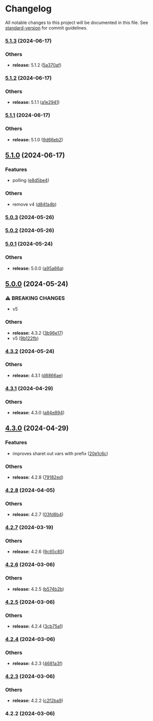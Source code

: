 # Changelog

All notable changes to this project will be documented in this file. See [standard-version](https://github.com/conventional-changelog/standard-version) for commit guidelines.

### [5.1.3](https://github.com/alelltech/azdo-http-axios/compare/v5.1.2...v5.1.3) (2024-06-17)


### Others

* **release:** 5.1.2 ([5a370af](https://github.com/alelltech/azdo-http-axios/commit/5a370af876b41aea4bf8ff803c02da53e832a52a))

### [5.1.2](https://github.com/alelltech/azdo-http-axios/compare/v5.1.1...v5.1.2) (2024-06-17)


### Others

* **release:** 5.1.1 ([a1e2941](https://github.com/alelltech/azdo-http-axios/commit/a1e294135df1c75ca7971b0610c0b74535d5cb1b))

### [5.1.1](https://github.com/alelltech/azdo-http-axios/compare/v5.1.0...v5.1.1) (2024-06-17)


### Others

* **release:** 5.1.0 ([9d66eb2](https://github.com/alelltech/azdo-http-axios/commit/9d66eb226fe4f19bc138d8d3b2d91dbd2d477364))

## [5.1.0](https://github.com/alelltech/azdo-http-axios/compare/v5.0.3...v5.1.0) (2024-06-17)


### Features

* polling ([e8d5be4](https://github.com/alelltech/azdo-http-axios/commit/e8d5be43dc26c735fdab9724ff5f8b8b5993964e))


### Others

* remove v4 ([d84fa4b](https://github.com/alelltech/azdo-http-axios/commit/d84fa4b7481404219ae468d2af13a42c28d3a886))

### [5.0.3](https://github.com/alelltech/azdo-http-axios/compare/v5.0.2...v5.0.3) (2024-05-26)

### [5.0.2](https://github.com/alelltech/azdo-http-axios/compare/v5.0.1...v5.0.2) (2024-05-26)

### [5.0.1](https://github.com/alelltech/azdo-http-axios/compare/v5.0.0...v5.0.1) (2024-05-24)


### Others

* **release:** 5.0.0 ([a95a66a](https://github.com/alelltech/azdo-http-axios/commit/a95a66a2d447484c16f9cf1ad3eff5c93dfa1256))

## [5.0.0](https://github.com/alelltech/azdo-http-axios/compare/v4.3.2...v5.0.0) (2024-05-24)


### ⚠ BREAKING CHANGES

* v5

### Others

* **release:** 4.3.2 ([3b96e17](https://github.com/alelltech/azdo-http-axios/commit/3b96e1730753fc414460697fcbff189206b94392))
* v5 ([9b122fb](https://github.com/alelltech/azdo-http-axios/commit/9b122fb76b1a5128d01faa69d965f0fb6d8fcd22))

### [4.3.2](https://github.com/alelltech/azdo-http-axios/compare/v4.3.1...v4.3.2) (2024-05-24)


### Others

* **release:** 4.3.1 ([d8866ae](https://github.com/alelltech/azdo-http-axios/commit/d8866ae1c3c2cceec4f0c351295a47ca41fef8ad))

### [4.3.1](https://github.com/alelltech/azdo-http-axios/compare/v4.3.0...v4.3.1) (2024-04-29)


### Others

* **release:** 4.3.0 ([a84e894](https://github.com/alelltech/azdo-http-axios/commit/a84e894bc0b9f48a43cc14fd1d3795c8d92c7445))

## [4.3.0](https://github.com/alelltech/azdo-http-axios/compare/v4.2.8...v4.3.0) (2024-04-29)


### Features

* improves sharet out vars with prefix ([20e1c6c](https://github.com/alelltech/azdo-http-axios/commit/20e1c6c8505cb4e879177dfa649845a829d1fd30))


### Others

* **release:** 4.2.8 ([79182ed](https://github.com/alelltech/azdo-http-axios/commit/79182ed68674c38e41813d287d91550ee271838c))

### [4.2.8](https://github.com/alelltech/azdo-http-axios/compare/v4.2.7...v4.2.8) (2024-04-05)


### Others

* **release:** 4.2.7 ([03fd8b4](https://github.com/alelltech/azdo-http-axios/commit/03fd8b45a7a70d27abda14a9e539c34e44a182b2))

### [4.2.7](https://github.com/alelltech/azdo-http-axios/compare/v4.2.6...v4.2.7) (2024-03-19)


### Others

* **release:** 4.2.6 ([9c65c85](https://github.com/alelltech/azdo-http-axios/commit/9c65c85af2c8ba1f6d8da2e87cb1f3d826a6ca3f))

### [4.2.6](https://github.com/alelltech/azdo-http-axios/compare/v4.2.5...v4.2.6) (2024-03-06)


### Others

* **release:** 4.2.5 ([b574b2b](https://github.com/alelltech/azdo-http-axios/commit/b574b2b0f926b52b1479ef831e173b1debe4a052))

### [4.2.5](https://github.com/alelltech/azdo-http-axios/compare/v4.2.4...v4.2.5) (2024-03-06)


### Others

* **release:** 4.2.4 ([3cb75a1](https://github.com/alelltech/azdo-http-axios/commit/3cb75a1a8675924b315a8dcf0cade349013d194b))

### [4.2.4](https://github.com/alelltech/azdo-http-axios/compare/v4.2.3...v4.2.4) (2024-03-06)


### Others

* **release:** 4.2.3 ([4681a3f](https://github.com/alelltech/azdo-http-axios/commit/4681a3f4b5efaf2f57cd34bc6cb75fac3658f21f))

### [4.2.3](https://github.com/alelltech/azdo-http-axios/compare/v4.2.2...v4.2.3) (2024-03-06)


### Others

* **release:** 4.2.2 ([c2f2ba9](https://github.com/alelltech/azdo-http-axios/commit/c2f2ba931fd236055493796d1bb9a60c7de7aeb7))

### 4.2.2 (2024-03-06)
